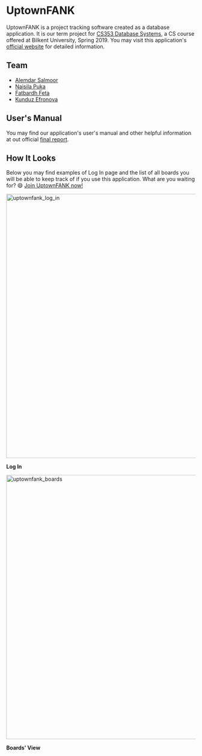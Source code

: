 # UptownFANK
UptownFANK is a project tracking software created as a database application. It is our term project for [CS353 Database Systems](https://stars.bilkent.edu.tr/syllabus/view/CS/353/), a CS course offered at Bilkent University, Spring 2019. You may visit this application's [official website](https://uptownfank.github.io) for detailed information.

## Team
* [Alemdar Salmoor](https://github.com/LiemPei)
* [Naisila Puka](https://github.com/naisila)
* [Fatbardh Feta](https://github.com/fatbardhfeta)
* [Kunduz Efronova](https://github.com/efronova)

## User's Manual
You may find our application's user's manual and other helpful information at out official [final report](https://uptownfank.github.io/reports/Final_Report%20(1).pdf).

## How It Looks
Below you may find examples of Log In page and the list of all boards you will be able to keep track of if you use this application. What are you waiting for? :smile: [Join UptownFANK now!](http://dijkstra.cs.bilkent.edu.tr/~naisila.puka/UptownFANK/code/)

<img src="https://i.ibb.co/ydxjh9G/loginpage.png" alt="uptownfank_log_in" width="700"/>

**Log In**

<img src="https://i.ibb.co/1fTqD4d/boards.png" alt="uptownfank_boards" width="700"/>

**Boards' View**
